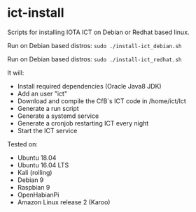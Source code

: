 # ict-install
Scripts for installing IOTA ICT on Debian or Redhat based linux.

Run on Debian based distros:
`sudo ./install-ict_debian.sh`

Run on Debian based distros:
`sudo ./install-ict_redhat.sh`


It will:
* Install required dependencies (Oracle Java8 JDK) 
* Add an user "ict"
* Download and compile the CfB´s ICT code in /home/ict/Ict
* Generate a run script
* Generate a systemd service
* Generate a cronjob restarting ICT every night
* Start the ICT service


Tested on:
* Ubuntu 18.04
* Ubuntu 16.04 LTS
* Kali (rolling)
* Debian 9
* Raspbian 9
* OpenHabianPi
* Amazon Linux release 2 (Karoo)



